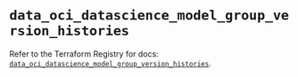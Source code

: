# `data_oci_datascience_model_group_version_histories`

Refer to the Terraform Registry for docs: [`data_oci_datascience_model_group_version_histories`](https://registry.terraform.io/providers/oracle/oci/7.19.0/docs/data-sources/datascience_model_group_version_histories).
